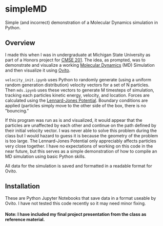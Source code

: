 # simpleMD
Simple (and incorrect) demonstration of a Molecular Dynamics simulation in Python.

## Overview

I made this when I was in undergraduate at Michigan State University as part of a Honors project for [CMSE 201](https://cmse.msu.edu/academics/undergraduate-program/undergraduate-courses/cmse-201-introduction-to-computational-modeling/). The idea, as prompted, was to demonstrate and visualize a working [Molecular Dynamics](https://en.wikipedia.org/wiki/Molecular_dynamics) (MD) Simulation and then visualize it using [Ovito](https://www.ovito.org/).

`velocity_init.ipynb` uses Python to randomly generate (using a uniform random generation distribution) velocity vectors for a set of N particles. Then `mds.ipynb` uses these vectors to generate M timesteps of simulation, tracking each particles kinetic energy, velocity, and location. Forces are calculated using the [Lennard-Jones Potential](https://en.wikipedia.org/wiki/Lennard-Jones_potential). Boundary conditions are applied (particles simply move to the other side of the box, there is no "bouncing."

If this program was run as is and visualized, it would appear that the particles are unaffected by each other and continue on the path defined by their initial velocity vector. I was never able to solve this problem during the class but I would hazard to guess it is because the geometry of the problem is too large. The Lennard-Jones Potential only appreciably affects particles very close together. I have no expectations of working on this code in the near future, but this serves as a simple demonstration of how to compile an MD simulation using basic Python skills.

All data for the simulation is saved and formatted in a readable format for Ovito.

## Installation

These are Python Jupyter Notebooks that save data in a format useable by Ovito. I have not tested this code recently so it may need minor fixing.

#### Note: I have included my final project presentation from the class as reference material.
